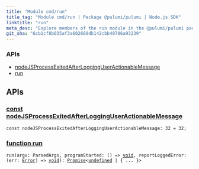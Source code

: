 ```yaml
---
title: "Module cmd/run"
title_tag: "Module cmd/run | Package @pulumi/pulumi | Node.js SDK"
linktitle: "run"
meta_desc: "Explore members of the run module in the @pulumi/pulumi package."
git_sha: "6cb1cf8b035af3a602660db142cbb40706a93239"
---
```


<!-- WARNING: this page was generated by a tool. Do not edit it by hand. -->
<!-- To change it, please see https://github.com/pulumi/docs/tree/master/tools/tscdocgen. -->






<h3>APIs</h3>
<ul class="api">
    <li><a href="#nodeJSProcessExitedAfterLoggingUserActionableMessage"><span class="symbol api"></span>nodeJSProcessExitedAfterLoggingUserActionableMessage</a></li>
    <li><a href="#run"><span class="symbol api"></span>run</a></li>
</ul>




<h2 id="apis">APIs</h2>
<h3 class="pdoc-module-header" id="nodeJSProcessExitedAfterLoggingUserActionableMessage" data-link-title="nodeJSProcessExitedAfterLoggingUserActionableMessage">
    <a href="https://github.com/pulumi/pulumi/blob/{{< param git_sha >}}/sdk/nodejs/cmd/run/index.ts#L47">
        const <strong>nodeJSProcessExitedAfterLoggingUserActionableMessage</strong>
    </a>
</h3>

<pre class="highlight"><code><span class='kd'>const</span> nodeJSProcessExitedAfterLoggingUserActionableMessage: 32 = <span class='s2'>32</span>;</code></pre>
<h3 class="pdoc-module-header" id="run" data-link-title="run">
    <a href="https://github.com/pulumi/pulumi/blob/{{< param git_sha >}}/sdk/nodejs/cmd/run/run.ts#L133">
        function <strong>run</strong>
    </a>
</h3>


<pre class="highlight"><code><span class='kd'></span>run(argv: ParsedArgs, programStarted: () => <span class='kd'><a href='https://www.typescriptlang.org/docs/handbook/basic-types.html#void'>void</a></span>, reportLoggedError: (err: <a href='https://developer.mozilla.org/en-US/docs/Web/JavaScript/Reference/Global_Objects/Error'>Error</a>) => <span class='kd'><a href='https://www.typescriptlang.org/docs/handbook/basic-types.html#void'>void</a></span>): <a href='https://developer.mozilla.org/en-US/docs/Web/JavaScript/Reference/Global_Objects/Promise'>Promise</a>&lt;<span class='kd'><a href='https://developer.mozilla.org/en-US/docs/Web/JavaScript/Reference/Global_Objects/undefined'>undefined</a></span> | { ... }&gt;</code></pre>


